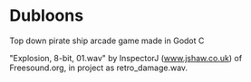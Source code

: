 # Dubloons
Top down pirate ship arcade game made in Godot C

"Explosion, 8-bit, 01.wav" by InspectorJ (www.jshaw.co.uk) of Freesound.org, in project as retro_damage.wav.
